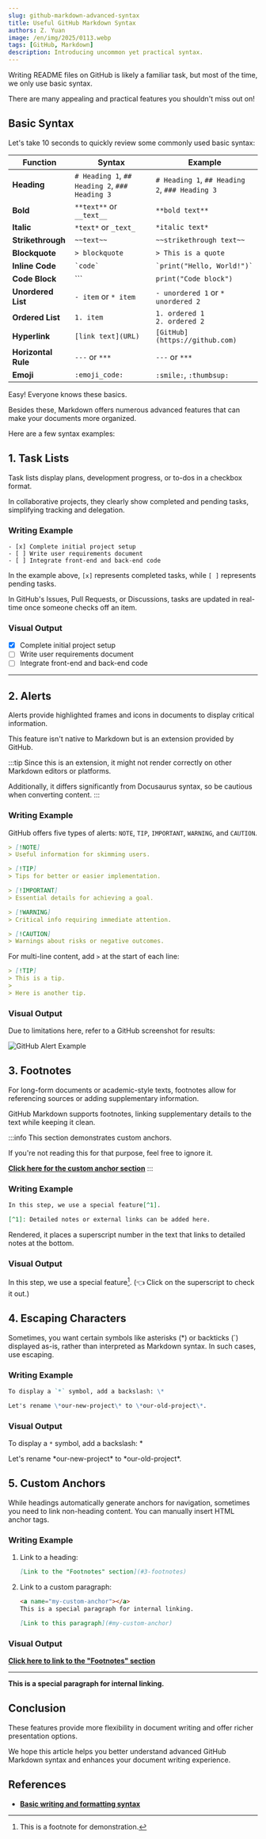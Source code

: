 ```yaml
---
slug: github-markdown-advanced-syntax
title: Useful GitHub Markdown Syntax
authors: Z. Yuan
image: /en/img/2025/0113.webp
tags: [GitHub, Markdown]
description: Introducing uncommon yet practical syntax.
---
```


Writing README files on GitHub is likely a familiar task, but most of the time, we only use basic syntax.

There are many appealing and practical features you shouldn't miss out on!

<!-- truncate -->

## Basic Syntax

Let's take 10 seconds to quickly review some commonly used basic syntax:

| Function            | Syntax                                         | Example                                        |
| ------------------- | ---------------------------------------------- | ---------------------------------------------- |
| **Heading**         | `# Heading 1`, `## Heading 2`, `### Heading 3` | `# Heading 1`, `## Heading 2`, `### Heading 3` |
| **Bold**            | `**text**` or `__text__`                       | `**bold text**`                                |
| **Italic**          | `*text*` or `_text_`                           | `*italic text*`                                |
| **Strikethrough**   | `~~text~~`                                     | `~~strikethrough text~~`                       |
| **Blockquote**      | `> blockquote`                                 | `> This is a quote`                            |
| **Inline Code**     | `` `code` ``                                   | `` `print("Hello, World!")` ``                 |
| **Code Block**      | ```                                            | `print("Code block")`                          |
| **Unordered List**  | `- item` or `* item`                           | `- unordered 1` or `* unordered 2`             |
| **Ordered List**    | `1. item`                                      | `1. ordered 1` <br /> `2. ordered 2`           |
| **Hyperlink**       | `[link text](URL)`                             | `[GitHub](https://github.com)`                 |
| **Horizontal Rule** | `---` or `***`                                 | `---` or `***`                                 |
| **Emoji**           | `:emoji_code:`                                 | `:smile:`, `:thumbsup:`                        |

Easy! Everyone knows these basics.

Besides these, Markdown offers numerous advanced features that can make your documents more organized.

Here are a few syntax examples:

## 1. Task Lists

Task lists display plans, development progress, or to-dos in a checkbox format.

In collaborative projects, they clearly show completed and pending tasks, simplifying tracking and delegation.

### Writing Example

```
- [x] Complete initial project setup
- [ ] Write user requirements document
- [ ] Integrate front-end and back-end code
```

In the example above, `[x]` represents completed tasks, while `[ ]` represents pending tasks.

In GitHub's Issues, Pull Requests, or Discussions, tasks are updated in real-time once someone checks off an item.

### Visual Output

- [x] Complete initial project setup
- [ ] Write user requirements document
- [ ] Integrate front-end and back-end code

---

## 2. Alerts

Alerts provide highlighted frames and icons in documents to display critical information.

This feature isn't native to Markdown but is an extension provided by GitHub.

:::tip
Since this is an extension, it might not render correctly on other Markdown editors or platforms.

Additionally, it differs significantly from Docusaurus syntax, so be cautious when converting content.
:::

### Writing Example

GitHub offers five types of alerts: `NOTE`, `TIP`, `IMPORTANT`, `WARNING`, and `CAUTION`.

```markdown
> [!NOTE]
> Useful information for skimming users.

> [!TIP]
> Tips for better or easier implementation.

> [!IMPORTANT]
> Essential details for achieving a goal.

> [!WARNING]
> Critical info requiring immediate attention.

> [!CAUTION]
> Warnings about risks or negative outcomes.
```

For multi-line content, add `>` at the start of each line:

```markdown
> [!TIP]
> This is a tip.
>
> Here is another tip.
```

### Visual Output

Due to limitations here, refer to a GitHub screenshot for results:

![GitHub Alert Example](./img/img1.jpg)

## 3. Footnotes

For long-form documents or academic-style texts, footnotes allow for referencing sources or adding supplementary information.

GitHub Markdown supports footnotes, linking supplementary details to the text while keeping it clean.

:::info
This section demonstrates custom anchors.

If you're not reading this for that purpose, feel free to ignore it.

[**Click here for the custom anchor section**](#my-custom-anchor)
:::

### Writing Example

```markdown
In this step, we use a special feature[^1].

[^1]: Detailed notes or external links can be added here.
```

Rendered, it places a superscript number in the text that links to detailed notes at the bottom.

### Visual Output

In this step, we use a special feature[^1]. (👈 Click on the superscript to check it out.)

[^1]: This is a footnote for demonstration.

## 4. Escaping Characters

Sometimes, you want certain symbols like asterisks (\*) or backticks (`) displayed as-is, rather than interpreted as Markdown syntax. In such cases, use escaping.

### Writing Example

```markdown
To display a `*` symbol, add a backslash: \*

Let's rename \*our-new-project\* to \*our-old-project\*.
```

### Visual Output

To display a `*` symbol, add a backslash: \*

Let's rename \*our-new-project\* to \*our-old-project\*.

## 5. Custom Anchors

While headings automatically generate anchors for navigation, sometimes you need to link non-heading content. You can manually insert HTML anchor tags.

### Writing Example

1. Link to a heading:

   ```markdown
   [Link to the "Footnotes" section](#3-footnotes)
   ```

2. Link to a custom paragraph:

   ```markdown
   <a name="my-custom-anchor"></a>
   This is a special paragraph for internal linking.

   [Link to this paragraph](#my-custom-anchor)
   ```

### Visual Output

[**Click here to link to the "Footnotes" section**](#3-footnotes)

---

<a name="my-custom-anchor"></a>
**This is a special paragraph for internal linking.**

## Conclusion

These features provide more flexibility in document writing and offer richer presentation options.

We hope this article helps you better understand advanced GitHub Markdown syntax and enhances your document writing experience.

## References

- [**Basic writing and formatting syntax**](https://docs.github.com/en/get-started/writing-on-github/getting-started-with-writing-and-formatting-on-github/basic-writing-and-formatting-syntax)
